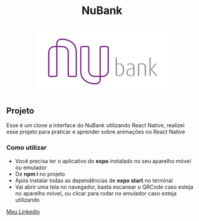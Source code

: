 <h1 align="center">NuBank</h1>
<h2  align="center"> <img src="https://github.com/ThiagoFelippi/NuBank/blob/master/Logo_nubank.png" style="max-width:100%;" alt="logo da nubank"> </h2>

## Projeto
Esse é um clone a interface do NuBank utilizando React Native, realizei esse projeto para praticar e aprender sobre animações no React Native

### Como utilizar
* Você precisa ter o aplicativo do **expo** instalado no seu aparelho móvel ou emulador
* De **npm i** no projeto
* Após instalar todas as dependências de **expo start** no terminal
* Vai abrir uma tela no navegador, basta escanear o QRCode caso esteja no aparelho móvel, ou clicar para rodar no emulador caso esteja utilizando

[Meu Linkedin](https://www.linkedin.com/in/thiago-crespo-felippi/)
